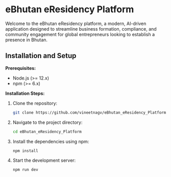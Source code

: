 

# eBhutan eResidency Platform

Welcome to the eBhutan eResidency platform, a modern, AI-driven application designed to streamline business formation, compliance, and community engagement for global entrepreneurs looking to establish a presence in Bhutan.

## Installation and Setup

**Prerequisites:**

- Node.js (>= 12.x)
- npm (>= 6.x)

**Installation Steps:**

1. Clone the repository:
   ```bash
   git clone https://github.com/vineetnagv/eBhutan_eResidency_Platform.git
   ```
2. Navigate to the project directory:
   ```bash
   cd eBhutan_eResidency_Platform
   ```
3. Install the dependencies using npm:
   ```bash
   npm install
   ```
4. Start the development server:
   ```bash
   npm run dev
   ```

